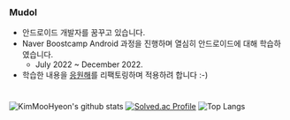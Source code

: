 ### Mudol

- 안드로이드 개발자를 꿈꾸고 있습니다.
- Naver Boostcamp Android 과정을 진행하며 열심히 안드로이드에 대해 학습하였습니다.
   - July 2022 ~ December 2022.
- 학습한 내용을 [응원해](https://github.com/KimMooHyeon/CheerupForYou)를 리팩토링하며 적용하려 합니다 :-)
 
 # 
 
 
![KimMooHyeon's github stats](https://github-readme-stats-sigma-five.vercel.app/api?username=KimMooHyeon&show_icons=ture)
[![Solved.ac Profile](http://mazassumnida.wtf/api/v2/generate_badge?boj=dlfb7)](https://solved.ac/dlfb7/)
![Top Langs](https://github-readme-stats-sigma-five.vercel.app/api/top-langs/?username=KimMooHyeon&layout=compact&)
